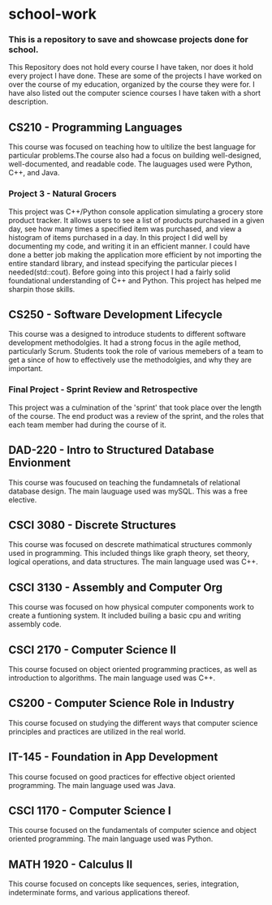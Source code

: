 # school-work
### This is a repository to save and showcase projects done for school. 
This Repository does not hold every course I have taken, nor does it hold every project I have done. These are some of the projects I have worked on over the course of my education, organized by the course they were for. I have also listed out the computer science courses I have taken with a short description.  

## CS210 - Programming Languages
This course was focused on teaching how to ultilize the best language for particular problems.The course also had a focus on building well-designed, well-documented, and readable code. The lauguages used were Python, C++, and Java.

### Project 3 - Natural Grocers
This project was C++/Python console application simulating a grocery store product tracker. It allows users to see a list of products purchased in a given day, see how many times a specified item was purchased, and view a histogram of items purchased in a day.
In this project I did well by documenting my code, and writing it in an efficient manner. I could have done a better job making the application more efficient by not importing the entire standard library, and instead specifying the particular pieces I needed(std::cout). Before going into this project I had a fairly solid foundational understanding of C++ and Python. This project has helped me sharpin those skills. 

## CS250 - Software Development Lifecycle
This course was a designed to introduce students to different software development methodolgies. It had a strong focus in the agile method, particularly Scrum. Students took the role of various memebers of a team to get a since of how to effectively use the methodolgies, and why they are important.   

### Final Project - Sprint Review and Retrospective
This project was a culmination of the 'sprint' that took place over the length of the course. The end product was a review of the sprint, and the roles that each team member had during the course of it. 

## DAD-220 - 	Intro to Structured Database Envionment
This course was foucused on teaching the fundamnetals of relational database design. The main lauguage used was mySQL. This was a free elective. 

## CSCI 3080 - Discrete Structures
This course was focused on descrete mathimatical structures commonly used in programming. This included things like graph theory, set theory, logical operations, and data structures. The main language used was C++.

## CSCI 3130 - Assembly and Computer Org
This course was focused on how physical computer components work to create a funtioning system. It included builing a basic cpu and writing assembly code. 

## CSCI 2170 - Computer Science II
This course focused on object oriented programming practices, as well as introduction to algorithms. The main language used was C++.

## CS200 - Computer Science Role in Industry
This course focused on studying the different ways that computer science principles and practices are utilized in the real world. 

## IT-145 - Foundation in App Development
This course focused on good practices for effective object oriented programming. The main language used was Java.  

## CSCI 1170 - Computer Science I
This course focused on the fundamentals of computer science and object oriented programming. The main language used was Python. 

## MATH 1920 - Calculus II
This course focused on concepts like sequences, series, integration, indeterminate forms, and various applications thereof. 

